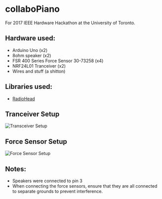 # collaboPiano
For 2017 IEEE Hardware Hackathon at the University of Toronto.

## Hardware used:  

- Arduino Uno (x2)
- 8ohm speaker (x2)
- FSR 400 Series Force Sensor 30-73258 (x4)
- NRF24L01 Tranceiver (x2)
- Wires and stuff (a shitton)

## Libraries used:

- [RadioHead](http://www.airspayce.com/mikem/arduino/RadioHead/RadioHead-1.46.zip)

## Tranceiver Setup

![Transceiver Setup](https://i.gyazo.com/9605aa368e5561ce21280a224bb344dd.png)

## Force Sensor Setup

![Force Sensor Setup](http://i.imgur.com/hOJLgpu.gif)

## Notes:
- Speakers were connected to pin 3
- When connecting the force sensors, ensure that they are all connected to separate grounds to prevent interference.
